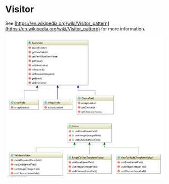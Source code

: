 Visitor
========================================

See [https://en.wikipedia.org/wiki/Visitor_pattern](https://en.wikipedia.org/wiki/Visitor_pattern) for more information.

![Visitor UML](doc/Visitor.png)
